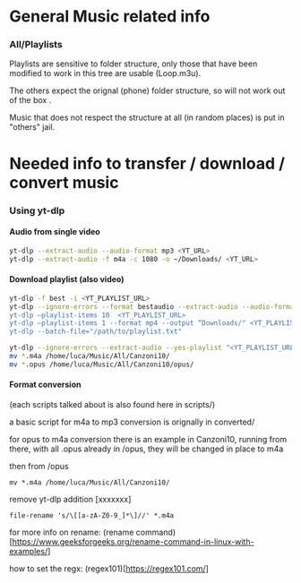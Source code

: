 # General Music related info

### All/Playlists

Playlists are sensitive to folder structure, only those that have been modified to work in this tree are usable (Loop.m3u).

The others expect the orignal (phone) folder structure, so will not work out of the box .

Music that does not respect the structure at all (in random places) is put in "others" jail.

# Needed info to transfer / download / convert music

### Using yt-dlp

#### Audio from single video

```bash
yt-dlp --extract-audio --audio-format mp3 <YT_URL>
yt-dlp --extract-audio -f m4a -c 1080 -o ~/Downloads/ <YT_URL>
```

#### Download playlist (also video)

```bash
yt-dlp -f best -i <YT_PLAYLIST_URL>
yt-dlp --ignore-errors --format bestaudio --extract-audio --audio-format mp3 --audio-quality 160K --output "%(title)s.%(ext)s" --yes-playlist '<YT_PLAYLIST_URL>
yt-dlp –playlist-items 10  <YT_PLAYLIST_URL>
yt-dlp –playlist-items 1 --format mp4 --output “Downloads/" <YT_PLAYLIST_URL>
yt-dlp --batch-file="/path/to/playlist.txt"
```
```bash
yt-dlp --ignore-errors --extract-audio --yes-playlist "<YT_PLAYLIST_URL>" #the one that actually worked
mv *.m4a /home/luca/Music/All/Canzoni10/
mv *.opus /home/luca/Music/All/Canzoni10/opus/
```

#### Format conversion
(each scripts talked about is also found here in scripts/)

a basic script for m4a to mp3 conversion is orignally in converted/

for opus to m4a conversion there is an example in Canzoni10,
running from there, with all .opus already in /opus, they will be changed in place to m4a

then from /opus
```
mv *.m4a /home/luca/Music/All/Canzoni10/
```

remove yt-dlp addition [xxxxxxx]
```
file-rename 's/\[[a-zA-Z0-9_]*\]//' *.m4a
```

for more info on rename:
(rename command)[https://www.geeksforgeeks.org/rename-command-in-linux-with-examples/]

how to set the regx:
(regex101)[https://regex101.com/]
